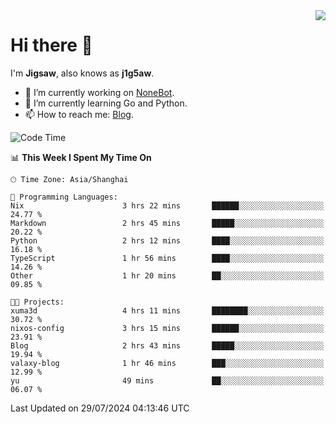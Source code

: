 <a href="#">
  <img align="right" src="https://github-readme-stats.vercel.app/api?username=j1g5awi&count_private=true&show_icons=true&title_color=80070B&text_color=B3B3B3&bg_color=212121&icon_color=80070B" />
</a>

# Hi there 👋

I'm **Jigsaw**, also knows as **j1g5aw**.

- 🔭 I’m currently working on [NoneBot](https://github.com/nonebot).
- 🌱 I’m currently learning Go and Python.
- 📫 How to reach me: [Blog](https://blog.maddestroyer.xyz/).

<!--START_SECTION:waka-->
![Code Time](http://img.shields.io/badge/Code%20Time-1%2C581%20hrs%2019%20mins-blue)

📊 **This Week I Spent My Time On** 

```text
🕑︎ Time Zone: Asia/Shanghai

💬 Programming Languages: 
Nix                      3 hrs 22 mins       ██████░░░░░░░░░░░░░░░░░░░   24.77 % 
Markdown                 2 hrs 45 mins       █████░░░░░░░░░░░░░░░░░░░░   20.22 % 
Python                   2 hrs 12 mins       ████░░░░░░░░░░░░░░░░░░░░░   16.18 % 
TypeScript               1 hr 56 mins        ████░░░░░░░░░░░░░░░░░░░░░   14.26 % 
Other                    1 hr 20 mins        ██░░░░░░░░░░░░░░░░░░░░░░░   09.85 % 

🐱‍💻 Projects: 
xuma3d                   4 hrs 11 mins       ████████░░░░░░░░░░░░░░░░░   30.72 % 
nixos-config             3 hrs 15 mins       ██████░░░░░░░░░░░░░░░░░░░   23.91 % 
Blog                     2 hrs 43 mins       █████░░░░░░░░░░░░░░░░░░░░   19.94 % 
valaxy-blog              1 hr 46 mins        ███░░░░░░░░░░░░░░░░░░░░░░   12.99 % 
yu                       49 mins             ██░░░░░░░░░░░░░░░░░░░░░░░   06.07 % 
```


 Last Updated on 29/07/2024 04:13:46 UTC
<!--END_SECTION:waka-->

